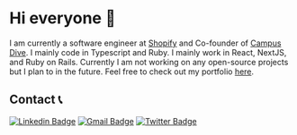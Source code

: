 <!-- ![Dylan Player Header](./images/Header.png) -->

# Hi everyone 👋

I am currently a software engineer at [Shopify](https://shopify.com) and Co-founder of [Campus Dive](https://campusdive.com). I mainly code in Typescript and Ruby. I mainly work in React, NextJS, and Ruby on Rails. Currently I am not working on any open-source projects but I plan to in the future. Feel free to check out my portfolio [here](https://dylanplayer.com).

## Contact 📞
[![Linkedin Badge](https://img.shields.io/badge/-DylanPlayer-blue?style=flat-square&logo=Linkedin&logoColor=white&link=https://www.linkedin.com/in/dylan-player/)](https://www.linkedin.com/in/dylan-player/) 
[![Gmail Badge](https://img.shields.io/badge/-dylan@dylanplayer.com-d14836?style=flat-square&logo=Gmail&logoColor=white&link=mailto:dylan@dylanplayer.com)](mailto:dylan@dylanplayer.com)
[![Twitter Badge](https://img.shields.io/badge/dylanplayer-blue?style=flat-square&logo=Twitter&logoColor=white&link=mailto:dylan@dylanplayer.com)](https://twitter.com/dylanplayer)
